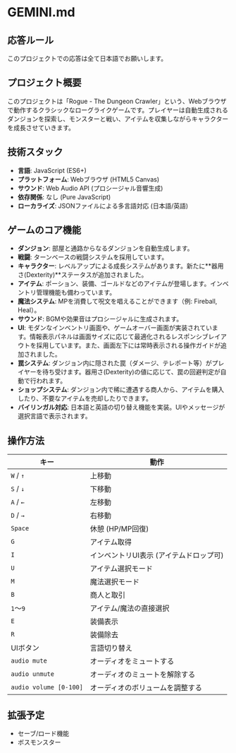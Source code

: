 # GEMINI.md

## 応答ルール
このプロジェクトでの応答は全て日本語でお願いします。

## プロジェクト概要

このプロジェクトは「Rogue - The Dungeon Crawler」という、Webブラウザで動作するクラシックなローグライクゲームです。プレイヤーは自動生成されるダンジョンを探索し、モンスターと戦い、アイテムを収集しながらキャラクターを成長させていきます。

## 技術スタック

- **言語**: JavaScript (ES6+)
- **プラットフォーム**: Webブラウザ (HTML5 Canvas)
- **サウンド**: Web Audio API (プロシージャル音響生成)
- **依存関係**: なし (Pure JavaScript)
- **ローカライズ**: JSONファイルによる多言語対応 (日本語/英語)

## ゲームのコア機能

- **ダンジョン**: 部屋と通路からなるダンジョンを自動生成します。
- **戦闘**: ターンベースの戦闘システムを採用しています。
- **キャラクター**: レベルアップによる成長システムがあります。新たに**器用さ(Dexterity)**ステータスが追加されました。
- **アイテム**: ポーション、装備、ゴールドなどのアイテムが登場します。インベントリ管理機能も備わっています。
- **魔法システム**: MPを消費して呪文を唱えることができます（例: Fireball, Heal）。
- **サウンド**: BGMや効果音はプロシージャルに生成されます。
- **UI**: モダンなインベントリ画面や、ゲームオーバー画面が実装されています。情報表示パネルは画面サイズに応じて最適化されるレスポンシブレイアウトを採用しています。また、画面左下には常時表示される操作ガイドが追加されました。
- **罠システム**: ダンジョン内に隠された罠（ダメージ、テレポート等）がプレイヤーを待ち受けます。器用さ(Dexterity)の値に応じて、罠の回避判定が自動で行われます。
- **ショップシステム**: ダンジョン内で稀に遭遇する商人から、アイテムを購入したり、不要なアイテムを売却したりできます。
- **バイリンガル対応**: 日本語と英語の切り替え機能を実装。UIやメッセージが選択言語で表示されます。

## 操作方法

| キー | 動作 |
|---|---|
| `W` / `↑` | 上移動 |
| `S` / `↓` | 下移動 |
| `A` / `←` | 左移動 |
| `D` / `→` | 右移動 |
| `Space` | 休憩 (HP/MP回復) |
| `G` | アイテム取得 |
| `I` | インベントリUI表示 (アイテムドロップ可) |
| `U` | アイテム選択モード |
| `M` | 魔法選択モード |
| `B` | 商人と取引 |
| `1`～`9` | アイテム/魔法の直接選択 |
| `E` | 装備表示 |
| `R` | 装備除去 |
| UIボタン | 言語切り替え | 日本語と英語の表示を切り替える |
| `audio mute` | オーディオをミュートする |
| `audio unmute` | オーディオのミュートを解除する |
| `audio volume [0-100]` | オーディオのボリュームを調整する |

## 拡張予定

- セーブ/ロード機能
- ボスモンスター